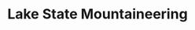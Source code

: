 ---
title: "Lake State Mountaineering"
url: /minneapolis/lake-state-mountaineering/
shop: outdoor
---